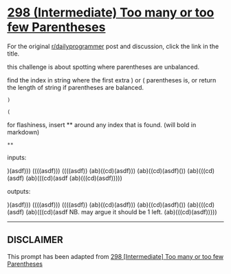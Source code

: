 # [298 (Intermediate) Too many or too few Parentheses](https://www.reddit.com/r/dailyprogrammer/comments/5m034l/20170104_challenge_298_intermediate_too_many_or/)

For the original [r/dailyprogrammer](https://www.reddit.com/r/dailyprogrammer/) post and discussion, click the link in the title.

this challenge is about spotting where parentheses are unbalanced.

find the index in string where the first extra ) or ( parentheses is, or return the length of string if parentheses are balanced.


```
)
```

```
(
```
for flashiness, insert ** around any index that is found. (will bold in markdown)


```
**
```
inputs: 

)(asdf)))
((((asdf)))
((((asdf))
(ab)((cd)(asdf)))
(ab)((cd)(asdf)())
(ab)(((cd)(asdf)
(ab)(((cd)(asdf
(ab)(((cd)(asdf)))))  

outputs:

)(asdf)))
((((asdf)))
((((asdf))
(ab)((cd)(asdf)))
(ab)((cd)(asdf)())
(ab)(((cd)(asdf)
(ab)(((cd)(asdf  NB. may argue it should be 1 left.
(ab)(((cd)(asdf)))))


----
## **DISCLAIMER**
This prompt has been adapted from [298 [Intermediate] Too many or too few Parentheses](https://www.reddit.com/r/dailyprogrammer/comments/5m034l/20170104_challenge_298_intermediate_too_many_or/
)
